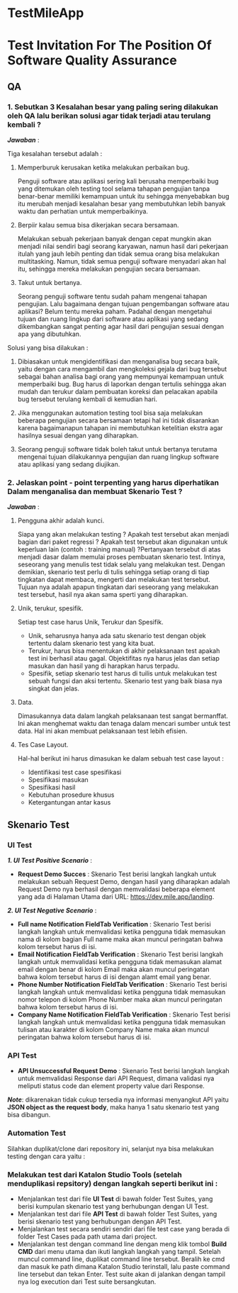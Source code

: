 # TestMileApp

# Test Invitation For The Position Of Software Quality Assurance

## QA
### 1. Sebutkan 3 Kesalahan besar yang paling sering dilakukan oleh QA lalu berikan solusi agar tidak terjadi atau terulang kembali ?
   
   ***Jawaban*** :
   
   Tiga kesalahan tersebut adalah :
   
   1. Memperburuk kerusakan ketika melakukan perbaikan bug.
   
      Penguji software atau aplikasi sering kali berusaha memperbaiki bug yang ditemukan oleh testing tool selama tahapan pengujian tanpa benar-benar memiliki kemampuan untuk itu sehingga menyebabkan bug itu merubah menjadi kesalahan besar yang membutuhkan lebih banyak waktu dan perhatian untuk memperbaikinya.
          
   2. Berpiir kalau semua bisa dikerjakan secara bersamaan.
   
      Melakukan sebuah pekerjaan banyak dengan cepat mungkin akan menjadi nilai sendiri bagi seorang karyawan, namun hasil dari pekerjaan itulah  yang jauh lebih penting dan tidak semua orang bisa melakukan multitasking. Namun, tidak semua penguji software menyadari akan hal itu, sehingga mereka melakukan pengujian secara bersamaan. 
      
   3. Takut untuk bertanya.
   
      Seorang penguji software tentu sudah paham mengenai tahapan pengujian. Lalu bagaimana dengan tujuan pengembangan software atau aplikasi? Belum tentu mereka paham. Padahal dengan mengetahui tujuan dan ruang lingkup dari software atau aplikasi yang sedang dikembangkan sangat penting agar hasil dari pengujian sesuai dengan apa yang dibutuhkan.
          
      
   Solusi yang bisa dilakukan :
   
   1. Dibiasakan untuk mengidentifikasi dan menganalisa bug secara baik, yaitu dengan cara mengambil dan mengkoleksi gejala dari bug tersebut sebagai bahan analisa bagi orang yang mempunyai kemampuan untuk memperbaiki bug. Bug harus di laporkan dengan tertulis sehingga akan mudah dan terukur dalam pembuatan koreksi dan pelacakan apabila bug tersebut terulang kembali di kemudian hari.
   
   2. Jika menggunakan automation testing tool bisa saja melakukan beberapa pengujian secara bersamaan tetapi hal ini tidak disarankan karena bagaimanapun tahapan ini membutuhkan ketelitian ekstra agar hasilnya sesuai dengan yang diharapkan.
   
   3. Seorang penguji software tidak boleh takut untuk bertanya terutama mengenai tujuan dilakukannya pengujian dan ruang lingkup software atau aplikasi yang sedang diujikan.
    
### 2. Jelaskan point - point terpenting yang harus diperhatikan Dalam menganalisa dan membuat Skenario Test ?

  ***Jawaban*** :
    
   1. Pengguna akhir adalah kunci.
   
      Siapa yang akan melakukan testing ? Apakah test tersebut akan menjadi bagian dari paket regressi ? Apakah test tersebut akan digunakan untuk keperluan lain (contoh : training manual) ?Pertanyaan tersebut di atas menjadi dasar dalam memulai proses pembuatan skenario test. Intinya, seseorang yang menulis test tidak selalu yang melakukan test. Dengan demikian, skenario test perlu di tulis sehingga setiap orang di tiap tingkatan dapat membaca, mengerti dan melakukan test tersebut. Tujuan nya adalah apapun tingkatan dari seseorang yang melakukan test tersebut, hasil nya akan sama sperti yang diharapkan.
    
   2. Unik, terukur, spesifik.
   
      Setiap test case harus Unik, Terukur dan Spesifik.
      - Unik, seharusnya hanya ada satu skenario test dengan objek tertentu dalam skenario test yang kita buat.
      - Terukur, harus bisa menentukan di akhir pelaksanaan test apakah test ini berhasil atau gagal. Objektifitas nya harus jelas dan setiap masukan dan hasil yang di harapkan harus terpadu.
      - Spesifik, setiap skenario test harus di tuilis untuk melakukan test sebuah fungsi dan aksi tertentu. Skenario test yang baik biasa nya singkat dan jelas.
    
   3. Data.
   
      Dimasukannya data dalam langkah pelaksanaan test sangat bermanffat. Ini akan menghemat waktu dan tenaga dalam mencari sumber untuk test data. Hal ini akan membuat pelaksanaan test lebih efisien.
    
   4. Tes Case Layout.
   
      Hal-hal berikut ini harus dimasukan ke dalam sebuah test case layout :
      - Identifikasi test case spesifikasi
      - Spesifikasi masukan
      - Spesifikasi hasil
      - Kebutuhan prosedure khusus
      - Ketergantungan antar kasus
        
 ## Skenario Test
 ### UI Test
 
   ***1. UI Test Positive Scenario*** :
   
   - **Request Demo Succes** : Skenario Test berisi langkah langkah untuk melakukan sebuah Request Demo, dengan hasil yang diharapkan adalah Request Demo nya berhasil dengan memvalidasi beberapa element yang ada di Halaman Utama dari URL: https://dev.mile.app/landing.
    
   ***2. UI Test Negative Scenario*** :
      
   - **Full name Notification FieldTab Verification** : Skenario Test berisi langkah langkah untuk memvalidasi ketika pengguna tidak memasukan nama di kolom bagian Full name maka akan muncul peringatan bahwa kolom tersebut harus di isi.
   - **Email Notification FieldTab Verification** : Skenario Test berisi langkah langkah untuk memvalidasi ketika pengguna tidak memasukan alamat email dengan benar di kolom Email maka akan muncul peringatan bahwa kolom tersebut harus di isi dengan alamt email yang benar.
   - **Phone Number Notification FieldTab Verification** : Skenario Test berisi langkah langkah untuk memvalidasi ketika pengguna tidak memasukan nomor telepon di kolom Phone Number maka akan muncul peringatan bahwa kolom tersebut harus di isi.
   - **Company Name Notification FieldTab Verification** : Skenario Test berisi langkah langkah untuk memvalidasi ketika pengguna tidak memasukan tulisan atau karakter di kolom Company Name maka akan muncul peringatan bahwa kolom tersebut harus di isi.

### API Test

  - **API Unsuccessful Request Demo** : Skenario Test berisi langkah langkah untuk memvalidasi Response dari API Request, dimana validasi nya meliputi status code dan element property value dari Response.  
  
  ***Note***: dikarenakan tidak cukup tersedia nya informasi menyangkut API yaitu **JSON object as the request body**, maka hanya 1 satu skenario test yang bisa dibangun.


### Automation Test

Silahkan duplikat/clone dari repository ini, selanjut nya bisa melakukan testing dengan cara yaitu :

   ### Melakukan test dari Katalon Studio Tools (setelah menduplikasi repsitory) dengan langkah seperti berikut ini :
   
   - Menjalankan test dari file **UI Test** di bawah folder Test Suites, yang berisi kumpulan skenario test yang berhubungan dengan UI Test.
   - Menjalankan test dari file **API Test** di bawah folder Test Suites, yang berisi skenario test yang berhubungan dengan API Test.
   - Menjalankan test secara sendiri sendiri dari file test case yang berada di folder Test Cases pada path utama dari project.
   - Menjalankan test dengan command line dengan meng klik tombol **Build CMD** dari menu utama dan ikuti langkah langkah yang tampil. Setelah muncul command line, duplikat command line tersebut. Beralih ke cmd dan masuk ke path dimana Katalon Studio terinstall, lalu paste command line tersebut dan tekan Enter. Test suite akan di jalankan dengan tampil nya log execution dari Test suite bersangkutan.  
    

        
    

